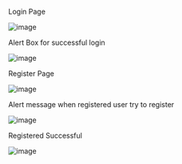 Login Page





![image](https://user-images.githubusercontent.com/127665969/231437218-c60cb1f3-53da-4b2f-9aff-577ae73d6f8c.png)


Alert Box for successful login




![image](https://user-images.githubusercontent.com/127665969/231437481-c85853ee-baf1-4f59-9016-b440177865d3.png)




Register Page




![image](https://user-images.githubusercontent.com/127665969/231438052-39c75c8a-395c-4fb7-b250-0876bb6b2b01.png)



Alert message when registered user try to register



![image](https://user-images.githubusercontent.com/127665969/231438425-62f9d523-d49e-4cb9-9c49-7eb594b08bf8.png)




Registered Successful





![image](https://user-images.githubusercontent.com/127665969/231439323-2d816304-adff-47f9-b0fd-6053e0b4c39a.png)


